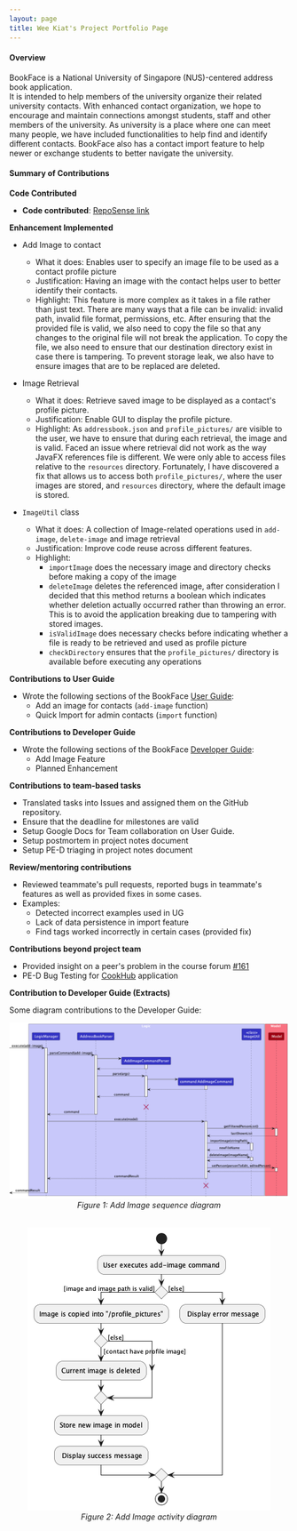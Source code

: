 ```yaml
---
layout: page
title: Wee Kiat's Project Portfolio Page
---
```

#### Overview
BookFace is a National University of Singapore (NUS)-centered address book application.<br>
It is intended to help members of the university organize their related university contacts. With enhanced contact organization, we hope to encourage and maintain connections amongst students, 
staff and other members of the university. As university is a place where one can meet many people, we have included functionalities to help find and identify different contacts.
BookFace also has a contact import feature to help newer or exchange students to better navigate the university. 

#### Summary of Contributions

**Code Contributed**
* **Code contributed**: [RepoSense link](https://nus-cs2103-ay2223s2.github.io/tp-dashboard/?search=weekiat-douze&breakdown=true)

**Enhancement Implemented**
* Add Image to contact
  * What it does: Enables user to specify an image file to be used as a contact profile picture
  * Justification: Having an image with the contact helps user to better identify their contacts.
  * Highlight: This feature is more complex as it takes in a file rather than just text. 
    There are many ways that a file can be invalid: invalid path, invalid file format, permissions, etc.
    After ensuring that the provided file is valid, we also need to copy the file so that any changes 
    to the original file will not break the application. To copy the file, we also need to ensure that 
    our destination directory exist in case there is tampering. 
   To prevent storage leak, we also have to ensure images that are to be replaced are deleted. 

* Image Retrieval
  * What it does: Retrieve saved image to be displayed as a contact's profile picture.
  * Justification: Enable GUI to display the profile picture. 
  * Highlight: As `addressbook.json` and `profile_pictures/` are visible to the user, we have to ensure that during each retrieval,
    the image and is valid. Faced an issue where retrieval did not work as the way JavaFX references file is different.
    We were only able to access files relative to the `resources` directory. Fortunately, I have discovered a fix that allows
    us to access both `profile_pictures/`, where the user images are stored, and `resources` directory, where the default image is stored. 

* `ImageUtil` class
  * What it does: A collection of Image-related operations used in `add-image`, `delete-image` and image retrieval
  * Justification: Improve code reuse across different features.
  * Highlight:
    * `importImage` does the necessary image and directory checks before making a copy of the image
    * `deleteImage` deletes the referenced image, after consideration I decided that this method returns a boolean which
      indicates whether deletion actually occurred rather than throwing an error. This is to avoid the application breaking 
      due to tampering with stored images.
    * `isValidImage` does necessary checks before indicating whether a file is ready to be retrieved and used as profile picture
    * `checkDirectory` ensures that the `profile_pictures/` directory is available before executing any operations

**Contributions to User Guide**

* Wrote the following sections of the BookFace [User Guide](https://ay2223s2-cs2103-f11-4.github.io/tp/UserGuide.html):
  * Add an image for contacts (`add-image` function)
  * Quick Import for admin contacts (`import` function)

**Contributions to Developer Guide**

* Wrote the following sections of the BookFace [Developer Guide](https://ay2223s2-cs2103-f11-4.github.io/tp/DeveloperGuide.html):
  * Add Image Feature
  * Planned Enhancement

**Contributions to team-based tasks**
* Translated tasks into Issues and assigned them on the GitHub repository.
* Ensure that the deadline for milestones are valid
* Setup Google Docs for Team collaboration on User Guide. 
* Setup postmortem in project notes document
* Setup PE-D triaging in project notes document 

**Review/mentoring contributions**
* Reviewed teammate's pull requests, reported bugs in teammate's features as well as provided fixes in some cases.
* Examples: 
  * Detected incorrect examples used in UG
  * Lack of data persistence in import feature
  * Find tags worked incorrectly in certain cases (provided fix)
  
**Contributions beyond project team**

* Provided insight on a peer's problem in the course forum [#161](https://github.com/nus-cs2103-AY2223S2/forum/issues/161)
* PE-D Bug Testing for [CookHub](https://github.com/AY2223S2-CS2103T-W09-1/tp) application

**Contribution to Developer Guide (Extracts)**

Some diagram contributions to the Developer Guide:
<div style="text-align: center">
    <img src="../images/AddImageSequenceDiagram.png" />
    <p style="margin-top: 0; margin-bottom: 2rem"><i>Figure 1: Add Image sequence diagram</i></p>
</div>
<div style="text-align: center">
    <img src="../images/AddImageActivityDiagram.png" />
    <p style="margin-top: 0; margin-bottom: 2rem"><i>Figure 2: Add Image activity diagram</i></p>
</div>
